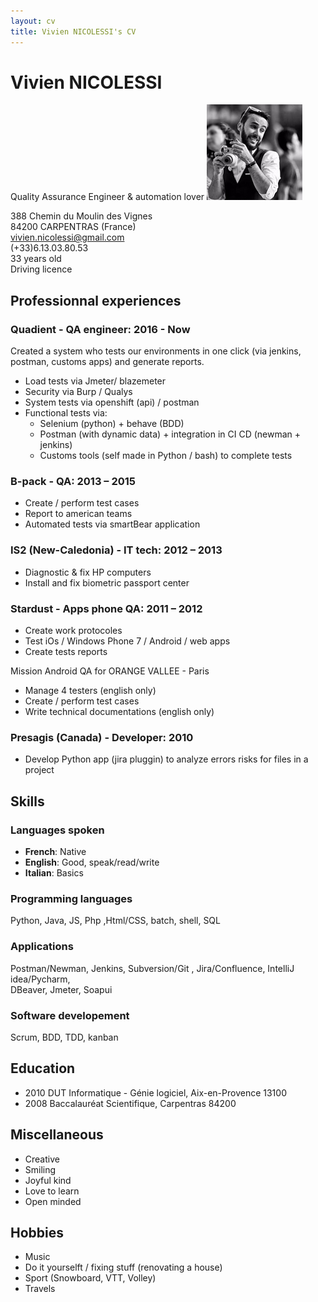 ```yaml
---
layout: cv
title: Vivien NICOLESSI's CV
---
```

# Vivien NICOLESSI
Quality Assurance Engineer & automation lover &#9; &#9; ![Profile picture](/profilePicture.png)

<div id="webaddress">
388 Chemin du Moulin des Vignes<br/>
84200 CARPENTRAS (France)<br/>
<a href="vivien.nicolessi@gmail.com">vivien.nicolessi@gmail.com</a><br/>
(+33)6.13.03.80.53<br/>
33 years old<br/>
Driving licence
</div>


## Professionnal experiences

### **Quadient** - QA engineer: 2016 - Now 

Created a system who tests our environments in one click (via jenkins, postman, customs apps) and generate reports.

* Load tests via Jmeter/ blazemeter
* Security via Burp / Qualys
* System tests via openshift (api) / postman
* Functional tests via:
	* Selenium (python) + behave (BDD)
	* Postman (with dynamic data) + integration in CI CD (newman + jenkins)
	* Customs tools (self made in Python / bash) to complete tests

### **B-pack** - QA: 2013 – 2015

* Create / perform test cases
* Report to american teams
* Automated tests via smartBear application

### **IS2** (New-Caledonia) - IT tech: 2012 – 2013

* Diagnostic & fix HP computers
* Install and fix biometric passport center

### **Stardust** - Apps phone QA: 2011 – 2012

* Create work protocoles
* Test iOs / Windows Phone 7 / Android / web apps
* Create tests reports

Mission Android QA for ORANGE VALLEE - Paris

* Manage 4 testers (english only)
* Create / perform test cases
* Write technical documentations (english only)

### **Presagis** (Canada) - Developer: 2010

* Develop Python app (jira pluggin) to analyze errors risks for files in a project

## Skills

### Languages spoken

* **French**: Native
* **English**: Good, speak/read/write
* **Italian**: Basics

### Programming languages

Python, Java, JS, Php ,Html/CSS, batch, shell, SQL

### Applications

Postman/Newman, Jenkins, Subversion/Git , Jira/Confluence, IntelliJ idea/Pycharm,<br/>
DBeaver, Jmeter, Soapui

### Software developement

Scrum, BDD, TDD, kanban

## Education

* 2010 	 DUT Informatique - Génie logiciel,  Aix-en-Provence 13100
* 2008 	 Baccalauréat Scientifique,	     Carpentras 84200

## Miscellaneous

* Creative 
* Smiling
* Joyful kind
* Love to learn
* Open minded
	
## Hobbies

* Music
* Do it yourselft / fixing stuff (renovating a house)
* Sport (Snowboard, VTT, Volley)
* Travels
